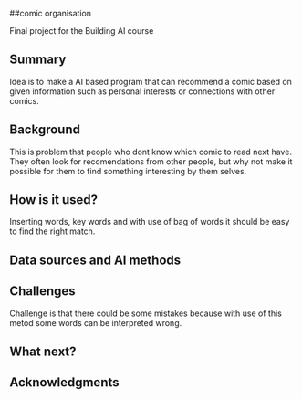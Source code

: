  ##comic organisation
 

Final project for the Building AI course

## Summary

Idea is to make a AI based program that can recommend a comic based on given information such as personal interests or connections with other comics.


## Background

This is problem that people who dont know which comic to read next have. They often look for recomendations from other people, but why not make it possible for them to find something interesting by them selves.


## How is it used?
Inserting words, key words and with use of bag of words it should be easy to find the right match.

## Data sources and AI methods


## Challenges

Challenge is that there could be some mistakes because with use of this metod some words can be interpreted wrong.

## What next?


## Acknowledgments
